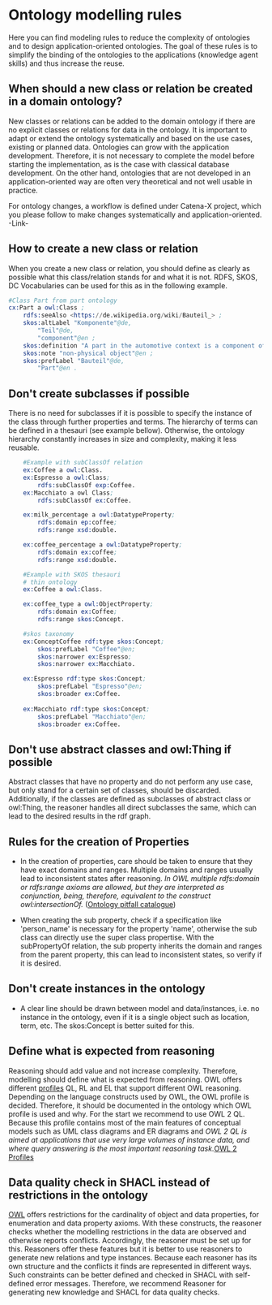 <!--
 * Copyright (c) 2022,2023 Contributors to the Catena-X Association
 *
 * See the NOTICE file(s) distributed with this work for additional
 * information regarding copyright ownership.
 *
 * This program and the accompanying materials are made available under the
 * terms of the Apache License, Version 2.0 which is available at
 * https://www.apache.org/licenses/LICENSE-2.0.
 *
 * Unless required by applicable law or agreed to in writing, software
 * distributed under the License is distributed on an "AS IS" BASIS, WITHOUT
 * WARRANTIES OR CONDITIONS OF ANY KIND, either express or implied. See the
 * License for the specific language governing permissions and limitations
 * under the License.
 *
 * SPDX-License-Identifier: Apache-2.0
-->
# Ontology modelling rules

Here you can find modeling rules to reduce the complexity of ontologies and to design application-oriented ontologies. The goal of these rules is to simplify the binding of the ontologies to the applications (knowledge agent skills) and thus increase the reuse.

## When should a new class or relation be created in a domain ontology?
 
New classes or relations can be added to the domain ontology if there are no explicit classes or relations for data in the ontology. It is important to adapt or extend the ontology systematically and based on the use cases, existing or planned data. Ontologies can grow with the application development. Therefore, it is not necessary to complete the model before starting the implementation, as is the case with classical database development. On the other hand, ontologies that are not developed in an application-oriented way are often very theoretical and not well usable in practice.

For ontology changes, a workflow is defined under Catena-X project, which you please follow to make changes systematically and application-oriented.
-Link-

## How to create a new class or relation

When you create a new class or relation, you should define as clearly as possible what this class/relation stands for and what it is not. RDFS, SKOS, DC Vocabularies can be used for this as in the following example.

~~~s
#Class Part from part ontology
cx:Part a owl:Class ;
    rdfs:seeAlso <https://de.wikipedia.org/wiki/Bauteil_> ;
    skos:altLabel "Komponente"@de,
        "Teil"@de,
        "component"@en ;
    skos:definition "A part in the automotive context is a component of a vehicle, such as the engine, brakes, or transmission."@en ;
    skos:note "non-physical object"@en ;
    skos:prefLabel "Bauteil"@de,
        "Part"@en .
~~~

## Don't create subclasses if possible

There is no need for subclasses if it is possible to specify the instance of the class through further properties and terms. The hierarchy of terms can be defined in a thesauri (see example bellow). Otherwise, the ontology hierarchy constantly increases in size and complexity, making it less reusable.

```s
    #Example with subClassOf relation
    ex:Coffee a owl:Class.
	ex:Espresso a owl:Class;
        rdfs:subClassOf exp:Coffee.
	ex:Macchiato a owl Class;
        rdfs:subClassOf ex:Coffee.

    ex:milk_percentage a owl:DatatypeProperty;
        rdfs:domain ep:coffee;
        rdfs:range xsd:double.

    ex:coffee_percentage a owl:DatatypeProperty;
        rdfs:domain ex:coffee;
        rdfs:range xsd:double.

    #Example with SKOS thesauri
    # thin ontology
    ex:Coffee a owl:Class.

    ex:coffee_type a owl:ObjectProperty;
        rdfs:domain ex:Coffee;
        rdfs:range skos:Concept.

    #skos taxonomy
    ex:ConceptCoffee rdf:type skos:Concept;
        skos:prefLabel "Coffee"@en;
        skos:narrower ex:Espresso;
        skos:narrower ex:Macchiato.

    ex:Espresso rdf:type skos:Concept;
        skos:prefLabel "Espresso"@en;
        skos:broader ex:Coffee.
    
    ex:Macchiato rdf:type skos:Concept;
        skos:prefLabel "Macchiato"@en;
        skos:broader ex:Coffee.

```

## Don't use abstract classes and owl:Thing if possible

Abstract classes that have no property and do not perform any use case, but only stand for a certain set of classes, should be discarded. Additionally, if the classes are defined as subclasses of abstract class or owl:Thing, the reasoner handles all direct subclasses the same, which can lead to the desired results in the rdf graph.

## Rules for the creation of Properties
- In the creation of properties, care should be taken to ensure that they have exact domains and ranges. Multiple domains and ranges usually lead to inconsistent states after reasoning. *In OWL multiple rdfs:domain or rdfs:range axioms are allowed, but they are interpreted as conjunction, being, therefore, equivalent to the construct owl:intersectionOf.* ([Ontology pitfall catalogue](https://oops.linkeddata.es/))

- When creating the sub property, check if a specification like 'person_name' is necessary for the property 'name', otherwise the sub class can directly use the super class propertise. With the subPropertyOf relation, the sub property inherits the domain and ranges from the parent property, this can lead to inconsistent states, so verify if it is desired.


## Don't create instances in the ontology

- A clear line should be drawn between model and data/instances, i.e. no instance in the ontology, even if it is a single object  such as location, term, etc. The skos:Concept is better suited for this.

## Define what is expected from reasoning

Reasoning should add value and not increase complexity. Therefore, modelling should define what is expected from reasoning. OWL offers different [profiles](https://www.w3.org/TR/owl2-profiles/) QL, RL and EL that support different OWL reasoning. Depending on the language constructs used by OWL, the OWL profile is decided. Therefore, it should be documented in the ontology which OWL profile is used and why. For the start we recommend to use OWL 2 QL. Because this profile contains most of the main features of conceptual models such as UML class diagrams and ER diagrams and *OWL 2 QL is aimed at applications that use very large volumes of instance data, and where query answering is the most important reasoning task.*[OWL 2 Profiles](https://www.w3.org/TR/owl2-profiles/)

## Data quality check in SHACL instead of restrictions in the ontology

[OWL](https://www.w3.org/TR/owl2-syntax/) offers restrictions for the cardinality of object and data properties, for enumeration and data property axioms. With these constructs, the reasoner checks whether the modelling restrictions in the data are observed and otherwise reports conflicts. Accordingly, the reasoner must be set up for this. Reasoners offer these features but it is better to use reasoners to generate new relations and type instances. Because each reasoner has its own structure and the conflicts it finds are represented in different ways. Such constraints can be better defined and checked in SHACL with self-defined error messages. Therefore, we recommend Reasoner for generating new knowledge and SHACL for data quality checks.

